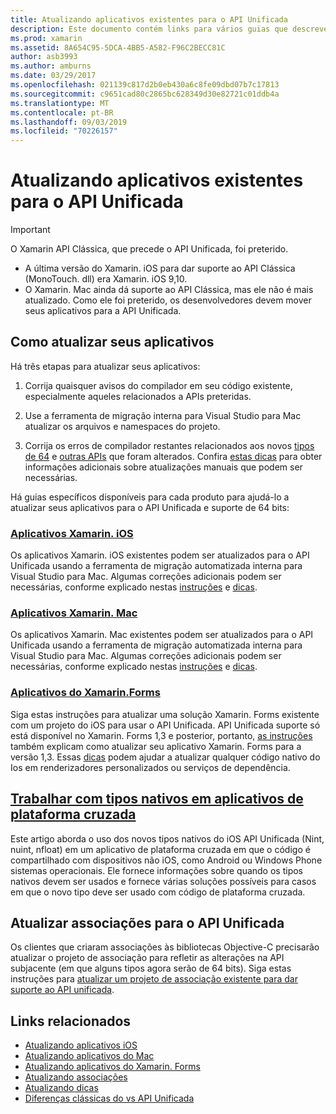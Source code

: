 ```yaml
---
title: Atualizando aplicativos existentes para o API Unificada
description: Este documento contém links para vários guias que descrevem como atualizar aplicativos Xamarin para o API Unificada. Ele aborda os aplicativos Xamarin. iOS, aplicativos Xamarin. Mac. Aplicativos Xamarin. Forms, tipos nativos em aplicativos de plataforma cruzada e projetos de associação.
ms.prod: xamarin
ms.assetid: 8A654C95-5DCA-4BB5-A582-F96C2BECC81C
author: asb3993
ms.author: amburns
ms.date: 03/29/2017
ms.openlocfilehash: 021139c817d2b0eb430a6c8fe09dbd07b7c17813
ms.sourcegitcommit: c9651cad80c2865bc628349d30e82721c01ddb4a
ms.translationtype: MT
ms.contentlocale: pt-BR
ms.lasthandoff: 09/03/2019
ms.locfileid: "70226157"
---
```

# <a name="updating-existing-apps-to-the-unified-api"></a>Atualizando aplicativos existentes para o API Unificada

> [!IMPORTANT]
> O Xamarin API Clássica, que precede o API Unificada, foi preterido.
> - A última versão do Xamarin. iOS para dar suporte ao API Clássica (MonoTouch. dll) era Xamarin. iOS 9,10.
> - O Xamarin. Mac ainda dá suporte ao API Clássica, mas ele não é mais atualizado. Como ele foi preterido, os desenvolvedores devem mover seus aplicativos para a API Unificada.

## <a name="how-to-update-your-apps"></a>Como atualizar seus aplicativos

Há três etapas para atualizar seus aplicativos:

1. Corrija quaisquer avisos do compilador em seu código existente, especialmente aqueles relacionados a APIs preteridas.

2. Use a ferramenta de migração interna para Visual Studio para Mac atualizar os arquivos e namespaces do projeto.

3. Corrija os erros de compilador restantes relacionados aos novos [tipos de 64](~/cross-platform/macios/nativetypes.md) e [outras APIs](~/cross-platform/macios/unified/overview.md#deprecated-typos) que foram alterados. Confira [estas dicas](~/cross-platform/macios/unified/updating-tips.md) para obter informações adicionais sobre atualizações manuais que podem ser necessárias.

Há guias específicos disponíveis para cada produto para ajudá-lo a atualizar seus aplicativos para o API Unificada e suporte de 64 bits:

### <a name="xamarinios-appscross-platformmaciosunifiedupdating-ios-appsmd"></a>[Aplicativos Xamarin. iOS](~/cross-platform/macios/unified/updating-ios-apps.md)

Os aplicativos Xamarin. iOS existentes podem ser atualizados para o API Unificada usando a ferramenta de migração automatizada interna para Visual Studio para Mac. Algumas correções adicionais podem ser necessárias, conforme explicado nestas [instruções](~/cross-platform/macios/unified/updating-ios-apps.md) e [dicas](~/cross-platform/macios/unified/updating-tips.md).

### <a name="xamarinmac-appscross-platformmaciosunifiedupdating-mac-appsmd"></a>[Aplicativos Xamarin. Mac](~/cross-platform/macios/unified/updating-mac-apps.md)

Os aplicativos Xamarin. Mac existentes podem ser atualizados para o API Unificada usando a ferramenta de migração automatizada interna para Visual Studio para Mac. Algumas correções adicionais podem ser necessárias, conforme explicado nestas [instruções](~/cross-platform/macios/unified/updating-mac-apps.md) e [dicas](~/cross-platform/macios/unified/updating-tips.md).

### <a name="xamarinforms-appscross-platformmaciosunifiedupdating-xamarin-forms-appsmd"></a>[Aplicativos do Xamarin.Forms](~/cross-platform/macios/unified/updating-xamarin-forms-apps.md)

Siga estas instruções para atualizar uma solução Xamarin. Forms existente com um projeto do iOS para usar o API Unificada. API Unificada suporte só está disponível no Xamarin. Forms 1,3 e posterior, portanto, [as instruções](~/cross-platform/macios/unified/updating-xamarin-forms-apps.md) também explicam como atualizar seu aplicativo Xamarin. Forms para a versão 1,3. Essas [dicas](~/cross-platform/macios/unified/updating-tips.md) podem ajudar a atualizar qualquer código nativo do Ios em renderizadores personalizados ou serviços de dependência.

## <a name="working-with-native-types-in-cross-platform-appscross-platformmaciosnativetypesmd"></a>[Trabalhar com tipos nativos em aplicativos de plataforma cruzada](~/cross-platform/macios/nativetypes.md)

Este artigo aborda o uso dos novos tipos nativos do iOS API Unificada (Nint, nuint, nfloat) em um aplicativo de plataforma cruzada em que o código é compartilhado com dispositivos não iOS, como Android ou Windows Phone sistemas operacionais. Ele fornece informações sobre quando os tipos nativos devem ser usados e fornece várias soluções possíveis para casos em que o novo tipo deve ser usado com código de plataforma cruzada.

## <a name="update-bindings-to-the-unified-api"></a>Atualizar associações para o API Unificada

Os clientes que criaram associações às bibliotecas Objective-C precisarão atualizar o projeto de associação para refletir as alterações na API subjacente (em que alguns tipos agora serão de 64 bits).
Siga estas instruções para [atualizar um projeto de associação existente para dar suporte ao API unificada](~/cross-platform/macios/unified/update-binding.md).

## <a name="related-links"></a>Links relacionados

- [Atualizando aplicativos iOS](~/cross-platform/macios/unified/updating-ios-apps.md)
- [Atualizando aplicativos do Mac](~/cross-platform/macios/unified/updating-mac-apps.md)
- [Atualizando aplicativos do Xamarin. Forms](~/cross-platform/macios/unified/updating-xamarin-forms-apps.md)
- [Atualizando associações](~/cross-platform/macios/unified/update-binding.md)
- [Atualizando dicas](~/cross-platform/macios/unified/updating-tips.md)
- [Diferenças clássicas do vs API Unificada](https://github.com/xamarin/release-notes-archive/blob/master/release-notes/ios/api_changes/classic-vs-unified-8.6.0/index.md)
